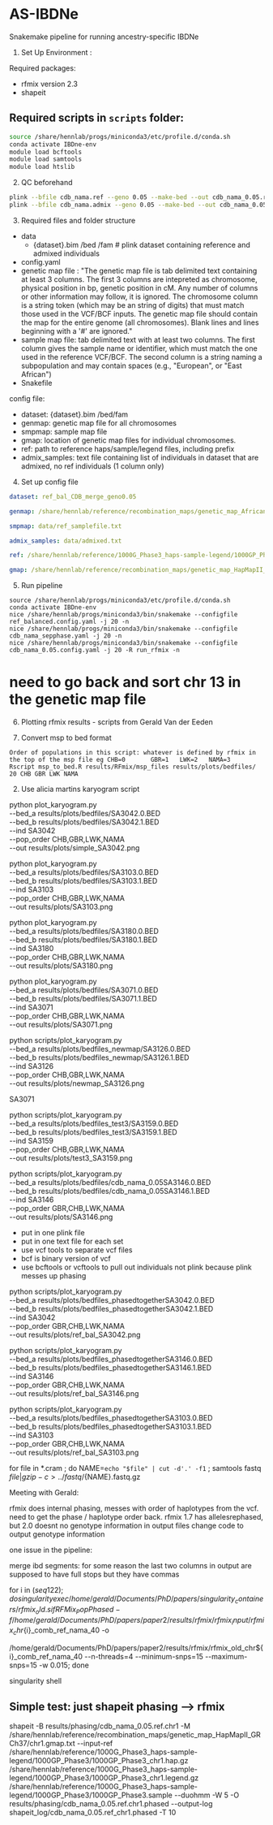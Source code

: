 # AS-IBDNe
Snakemake pipeline for running ancestry-specific IBDNe

1. Set Up Environment :

Required packages:
 - rfmix version 2.3
 - shapeit

Required scripts in `scripts` folder:
-

```bash
source /share/hennlab/progs/miniconda3/etc/profile.d/conda.sh
conda activate IBDne-env
module load bcftools
module load samtools
module load htslib
```

2. QC beforehand
```bash
plink --bfile cdb_nama.ref --geno 0.05 --make-bed --out cdb_nama_0.05.ref
plink --bfile cdb_nama.admix --geno 0.05 --make-bed --out cdb_nama_0.05.admix
```

3. Required files and folder structure
- data
   - {dataset}.bim /bed /fam # plink dataset containing reference and admixed individuals
- config.yaml
- genetic map file : "The genetic map file is tab delimited text containing at least 3 columns. The first 3 columns are intepreted as chromosome, physical position in bp, genetic position in cM. Any number of columns or other information may follow, it is ignored. The chromosome column is a string token (which may be an string of digits) that must match those used in the VCF/BCF inputs. The genetic map file should contain the map for the entire genome (all chromosomes). Blank lines and lines beginning with a '#' are ignored."
- sample map file: tab delimited text with at least two columns. The first column gives the sample name or identifier, which must match the one used in the reference VCF/BCF. The second column is a string naming a subpopulation and may contain spaces (e.g., "European", or "East African")
- Snakefile

config file:
- dataset: {dataset}.bim /bed/fam
- genmap: genetic map file for all chromosomes
- smpmap: sample map file
- gmap: location of genetic map files for individual chromosomes.
- ref: path to reference haps/sample/legend files, including prefix
- admix_samples: text file containing list of individuals in dataset that are admixed, no ref individuals (1 column only)


4. Set up config file

```yaml
dataset: ref_bal_CDB_merge_geno0.05

genmap: /share/hennlab/reference/recombination_maps/genetic_map_AfricanAmerian/AAmap_rfmix_sort

smpmap: data/ref_samplefile.txt

admix_samples: data/admixed.txt

ref: /share/hennlab/reference/1000G_Phase3_haps-sample-legend/1000GP_Phase3/1000GP_Phase3

gmap: /share/hennlab/reference/recombination_maps/genetic_map_HapMapII_GRCh37/
```

5. Run pipeline

```
source /share/hennlab/progs/miniconda3/etc/profile.d/conda.sh
conda activate IBDne-env
nice /share/hennlab/progs/miniconda3/bin/snakemake --configfile ref_balanced.config.yaml -j 20 -n
nice /share/hennlab/progs/miniconda3/bin/snakemake --configfile cdb_nama_sepphase.yaml -j 20 -n
nice /share/hennlab/progs/miniconda3/bin/snakemake --configfile cdb_nama_0.05.config.yaml -j 20 -R run_rfmix -n
```

# need to go back and sort chr 13 in the genetic map file

6. Plotting rfmix results - scripts from Gerald Van der Eeden

1. Convert msp to bed format

```
Order of populations in this script: whatever is defined by rfmix in the top of the msp file eg CHB=0       GBR=1   LWK=2   NAMA=3
Rscript msp_to_bed.R results/RFmix/msp_files results/plots/bedfiles/ 20 CHB GBR LWK NAMA
```

2. Use alicia martins karyogram script



python plot_karyogram.py \
--bed_a results/plots/bedfiles/SA3042.0.BED \
--bed_b results/plots/bedfiles/SA3042.1.BED \
--ind SA3042 \
--pop_order CHB,GBR,LWK,NAMA \
--out results/plots/simple_SA3042.png


python plot_karyogram.py \
--bed_a results/plots/bedfiles/SA3103.0.BED \
--bed_b results/plots/bedfiles/SA3103.1.BED \
--ind SA3103 \
--pop_order CHB,GBR,LWK,NAMA \
--out results/plots/SA3103.png

python plot_karyogram.py \
--bed_a results/plots/bedfiles/SA3180.0.BED \
--bed_b results/plots/bedfiles/SA3180.1.BED \
--ind SA3180 \
--pop_order CHB,GBR,LWK,NAMA \
--out results/plots/SA3180.png

python plot_karyogram.py \
--bed_a results/plots/bedfiles/SA3071.0.BED \
--bed_b results/plots/bedfiles/SA3071.1.BED \
--ind SA3071 \
--pop_order CHB,GBR,LWK,NAMA \
--out results/plots/SA3071.png

python scripts/plot_karyogram.py \
--bed_a results/plots/bedfiles_newmap/SA3126.0.BED \
--bed_b results/plots/bedfiles_newmap/SA3126.1.BED \
--ind SA3126 \
--pop_order CHB,GBR,LWK,NAMA \
--out results/plots/newmap_SA3126.png

SA3071

python scripts/plot_karyogram.py \
--bed_a results/plots/bedfiles_test3/SA3159.0.BED \
--bed_b results/plots/bedfiles_test3/SA3159.1.BED \
--ind SA3159 \
--pop_order CHB,GBR,LWK,NAMA \
--out results/plots/test3_SA3159.png



python scripts/plot_karyogram.py \
--bed_a results/plots/bedfiles/cdb_nama_0.05SA3146.0.BED \
--bed_b results/plots/bedfiles/cdb_nama_0.05SA3146.1.BED \
--ind SA3146 \
--pop_order GBR,CHB,LWK,NAMA \
--out results/plots/SA3146.png


- put in one plink file
- put in one text file for each set
- use vcf tools to separate vcf files
- bcf is binary version of vcf
- use bcftools or vcftools to pull out individuals not plink because plink messes up phasing






python scripts/plot_karyogram.py \
--bed_a results/plots/bedfiles_phasedtogetherSA3042.0.BED \
--bed_b results/plots/bedfiles_phasedtogetherSA3042.1.BED \
--ind SA3042 \
--pop_order GBR,CHB,LWK,NAMA \
--out results/plots/ref_bal_SA3042.png


python scripts/plot_karyogram.py \
--bed_a results/plots/bedfiles_phasedtogetherSA3146.0.BED \
--bed_b results/plots/bedfiles_phasedtogetherSA3146.1.BED \
--ind SA3146 \
--pop_order GBR,CHB,LWK,NAMA \
--out results/plots/ref_bal_SA3146.png

python scripts/plot_karyogram.py \
--bed_a results/plots/bedfiles_phasedtogetherSA3103.0.BED \
--bed_b results/plots/bedfiles_phasedtogetherSA3103.1.BED \
--ind SA3103 \
--pop_order GBR,CHB,LWK,NAMA \
--out results/plots/ref_bal_SA3103.png



for file in *.cram ; do NAME=`echo "$file" | cut -d'.' -f1` ; samtools fastq $file | gzip -c > ../fastq/${NAME}.fastq.gz


Meeting with Gerald:


rfmix does internal phasing, messes with order of haplotypes from the vcf. need to get the phase / haplotype order back. rfmix 1.7 has allelesrephased, but 2.0 doesnt
no genotype information in output files
change code to output genotype information

one issue in the pipeline:

merge ibd segments: for some reason the last two columns in output are supposed to have full stops but they have commas


for i in $(seq 1 22); do singularity exec /home/gerald/Documents/PhD/papers/singularity_containers/rfmix_old.sif RFMix_PopPhased -f /home/gerald/Documents/PhD/papers/paper2/results/rfmix/rfmix_input/rfmix_chr${i}_comb_ref_nama_40 -o

/home/gerald/Documents/PhD/papers/paper2/results/rfmix/rfmix_old_chr${i}_comb_ref_nama_40 --n-threads=4 --minimum-snps=15 --maximum-snps=15 -w 0.015; done

singularity shell


## Simple test: just shapeit phasing --> rfmix




shapeit -B results/phasing/cdb_nama_0.05.ref.chr1 -M /share/hennlab/reference/recombination_maps/genetic_map_HapMapII_GRCh37/chr1.gmap.txt --input-ref /share/hennlab/reference/1000G_Phase3_haps-sample-legend/1000GP_Phase3/1000GP_Phase3_chr1.hap.gz /share/hennlab/reference/1000G_Phase3_haps-sample-legend/1000GP_Phase3/1000GP_Phase3_chr1.legend.gz /share/hennlab/reference/1000G_Phase3_haps-sample-legend/1000GP_Phase3/1000GP_Phase3.sample --duohmm -W 5 -O results/phasing/cdb_nama_0.05.ref.chr1.phased --output-log shapeit_log/cdb_nama_0.05.ref_chr1.phased -T 10
